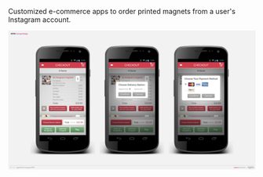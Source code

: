 Customized e-commerce apps to order printed magnets from a user's Instagram account.

![alt text](https://github.com/egedsoft/onlinesocialprint/blob/master/11-19-Instaprint-PRS.jpg?raw=true)
